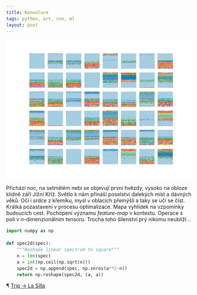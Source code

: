 ```yaml
---
title: Konvoluce
tags: python, art, cnn, ml
layout: post
---
```


![image](/img/weight.png)

<!-- more -->

Přichází noc, na setmělém nebi se objevují první hvězdy,
vysoko na obloze klidně září Jižní Kříž. Světlo k nám přináší
poselství dalekých míst a dávných věků. Oči i srdce z křemíku,
mysl v oblacích přemýšlí a taky se učí se číst.
Krátká pozastavení v procesu optimalizace.
Mapa vyhlídek na vzpomínky budoucích cest.
Pochopení významu *feature-map* v kontextu.
Operace s poli v *n*-dimenzionálním tensoru.
Trocha toho šílenství prý nikomu neublíží...

```python
import numpy as np

def spec2d(spec):
    """Reshape linear spectrum to square"""
    n = len(spec)
    a = int(np.ceil(np.sqrt(n)))
    spec2d = np.append(spec, np.zeros(a**2-n))
    return np.reshape(spec2d, (a, a))
```

¶ [Trip → La Silla](http://www.physics.muni.cz/~janak/tip/)
